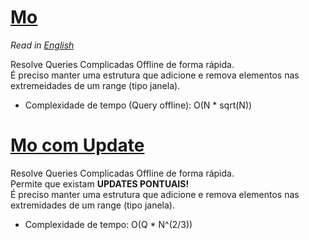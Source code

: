 # [Mo](mo.cpp)

*Read in [English](README.en.md)*

Resolve Queries Complicadas Offline de forma rápida.  
É preciso manter uma estrutura que adicione e remova elementos nas extremeidades de um range (tipo janela).

- Complexidade de tempo (Query offline): O(N * sqrt(N))

# [Mo com Update](mo_update.cpp)

Resolve Queries Complicadas Offline de forma rápida.   
Permite que existam **UPDATES PONTUAIS!**  
É preciso manter uma estrutura que adicione e remova elementos nas extremidades de um range (tipo janela).

- Complexidade de tempo: O(Q * N^(2/3))
